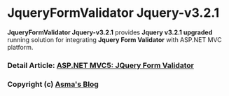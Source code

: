 # JqueryFormValidator Jquery-v3.2.1
**JqueryFormValidator Jquery-v3.2.1** provides **Jquery v3.2.1 upgraded** running solution for integrating **Jquery Form Validator** with ASP.NET MVC platform.

### Detail Article: [ASP.NET MVC5: JQuery Form Validator](http://bit.ly/2gW3lPI)

### Copyright (c) [Asma's Blog](https://www.asmak9.com/)
